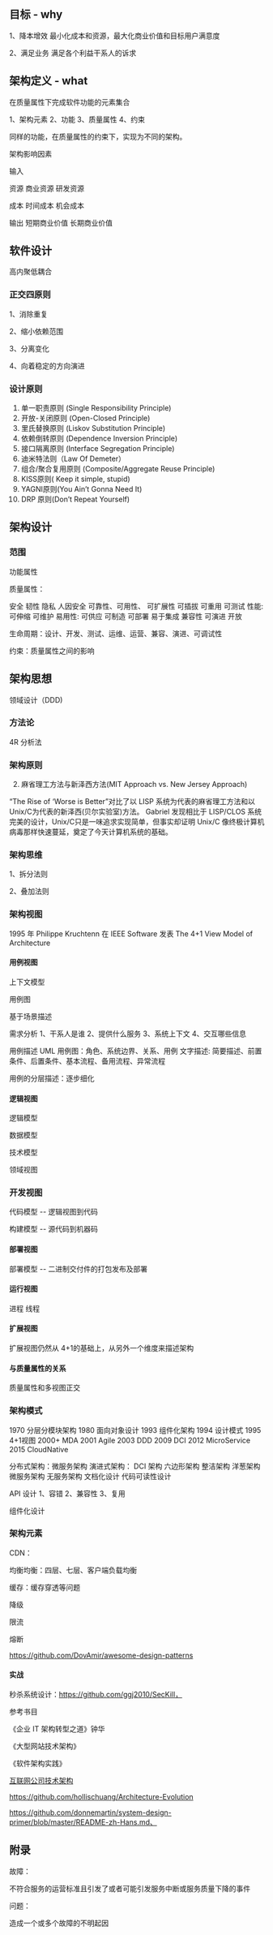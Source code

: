 

## 目标 - why

1、降本增效
最小化成本和资源，最大化商业价值和目标用户满意度

2、满足业务
满足各个利益干系人的诉求

## 架构定义 - what

在质量属性下完成软件功能的元素集合

1、架构元素
2、功能
3、质量属性
4、约束

同样的功能，在质量属性的约束下，实现为不同的架构。

架构影响因素

输入

资源
 商业资源
 研发资源

成本
 时间成本
 机会成本


输出
短期商业价值
长期商业价值



## 软件设计

高内聚低耦合

### 正交四原则

1、消除重复

2、缩小依赖范围

3、分离变化

4、向着稳定的方向演进

### 设计原则

1. 单一职责原则 (Single Responsibility Principle)
2. 开放-关闭原则 (Open-Closed Principle)
3. 里氏替换原则 (Liskov Substitution Principle)
4. 依赖倒转原则 (Dependence Inversion Principle)
5. 接口隔离原则 (Interface Segregation Principle)
6. 迪米特法则（Law Of Demeter）
7. 组合/聚合复用原则 (Composite/Aggregate Reuse Principle)
8. KISS原则( Keep it simple, stupid)
9. YAGNI原则(You Ain’t Gonna Need It)
10. DRP 原则(Don’t Repeat Yourself)

## 架构设计

### 范围

功能属性

质量属性：

安全
韧性
隐私
人因安全
可靠性、可用性、
可扩展性 可插拔 可重用 可测试
性能: 可伸缩 可维护
易用性: 可供应 可制造 可部署 易于集成 兼容性
可演进
开放

生命周期：设计、开发、测试、运维、运营、兼容、演进、可调试性

约束：质量属性之间的影响

## 架构思想

领域设计（DDD)

### 方法论

4R 分析法

### 架构原则

2. 麻省理工方法与新泽西方法(MIT Approach vs. New Jersey Approach)

“The Rise of ‘Worse is Better”对比了以 LISP 系统为代表的麻省理工方法和以 Unix/C为代表的新泽西(贝尔实验室)方法。
Gabriel 发现相比于 LISP/CLOS 系统完美的设计，Unix/C只是一味追求实现简单，但事实却证明 Unix/C 像终极计算机病毒那样快速蔓延，奠定了今天计算机系统的基础。


### 架构思维

1、拆分法则

2、叠加法则


### 架构视图

1995 年 Philippe Kruchtenn 在 IEEE Software 发表 The 4+1 View Model of Architecture

#### 用例视图

上下文模型

用例图

基于场景描述

需求分析
1、干系人是谁
2、提供什么服务
3、系统上下文
4、交互哪些信息

用例描述
UML 用例图：角色、系统边界、关系、用例
文字描述: 简要描述、前置条件、后置条件、基本流程、备用流程、异常流程

用例的分层描述：逐步细化

#### 逻辑视图

逻辑模型

数据模型

技术模型

领域视图

### 开发视图

代码模型 -- 逻辑视图到代码

构建模型 -- 源代码到机器码

#### 部署视图

部署模型 -- 二进制交付件的打包发布及部署

#### 运行视图

 进程
 线程

#### 扩展视图

扩展视图仍然从 4+1的基础上，从另外一个维度来描述架构


#### 与质量属性的关系

质量属性和多视图正交



### 架构模式

1970 分层分模块架构
1980 面向对象设计
1993 组件化架构
1994 设计模式
1995 4+1视图
2000+ MDA
2001 Agile
2003 DDD
2009 DCI
2012 MicroService
2015 CloudNative

分布式架构：微服务架构
演进式架构：
DCI 架构
六边形架构
整洁架构
洋葱架构
微服务架构
无服务架构
文档化设计
代码可读性设计


API 设计
1、容错
2、兼容性
3、复用

组件化设计



### 架构元素

CDN：

均衡均衡：四层、七层、客户端负载均衡

缓存：缓存穿透等问题

降级

限流

熔断

<https://github.com/DovAmir/awesome-design-patterns>

#### 实战

秒杀系统设计：https://github.com/ggj2010/SecKill，

参考书目

《企业 IT 架构转型之道》钟华

《大型网站技术架构》

《软件架构实践》

[互联网公司技术架构](https://github.com/davideuler/architecture.of.internet-product)

https://github.com/hollischuang/Architecture-Evolution

https://github.com/donnemartin/system-design-primer/blob/master/README-zh-Hans.md、



## 附录



故障：

不符合服务的运营标准且引发了或者可能引发服务中断或服务质量下降的事件

问题：

造成一个或多个故障的不明起因
